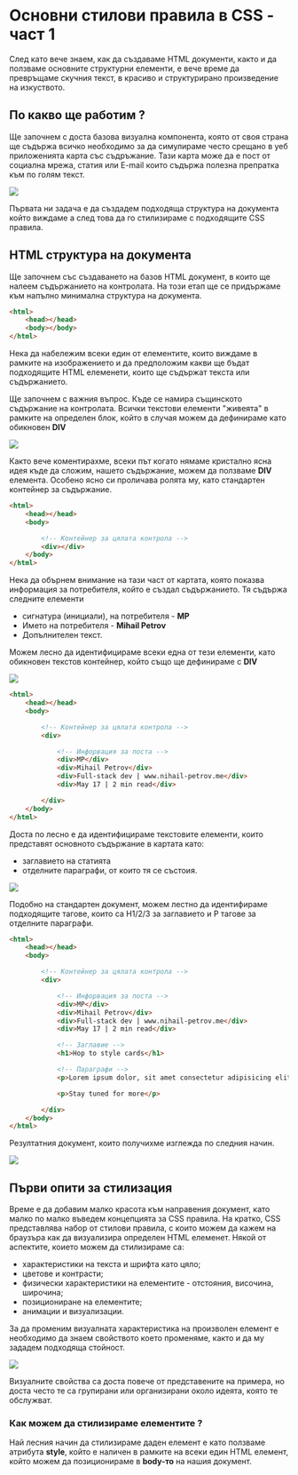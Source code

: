 # Основни стилови правила в CSS - част 1

След като вече знаем, как да създаваме HTML документи, както и да ползваме основните структурни елементи, е вече време да превръщаме скучния текст, в красиво и структурирано произведение на изкуството. 

## По какво ще работим ?

Ще започнем с доста базова визуална компонента, която от своя страна ще съдържа всичко необходимо за да симулираме често срещано в уеб приложенията карта със съдръжание. Тази карта може да е пост от социална мрежа, статия или E-mail които съдържа полезна препратка към по голям текст.

![](@imgs/2024-07-18-15-57-09.png)

Първата ни задача е да създадем подходяща структура на документа който виждаме а след това да го стилизираме с подходящите CSS правила.

## HTML структура на документа

Ще започнем със създаването на базов HTML документ, в които ще налеем съдържанието на контролата. На този етап ще се придържаме към напълно минимална структура на документа. 

```html
<html>
    <head></head>
    <body></body>
</html>
```

Нека да набележим всеки един от елементите, които виждаме в рамките на изображението и да предположим какви ще бъдат подходящите HTML елеменети, които ще съдържат текста или съдържанието. 

Ще започнем с важния въпрос. Къде се намира същинското съдържание на контролата. Всички текстови елементи "живеята" в рамките на определен блок, който в случая можем да дефинираме като обикновен **DIV**

![](@imgs/2024-07-18-16-03-45.png)

Както вече коментирахме, всеки път когато нямаме кристално ясна идея къде да сложим, нашето съдържание, можем да ползваме **DIV** елемента. Особено ясно си проличава ролята му, като стандартен контейнер за съдържание.

```html
<html>
    <head></head>
    <body>

        <!-- Контейнер за цялата контрола -->
        <div></div>
    </body>
</html>
```

Нека да обърнем внимание на тази част от картата, която показва информация за потребителя, който е създал съдържанието. Тя съдържа следните елементи
- сигнатура (инициали), на потребителя  - **MP**
- Името на потребителя - **Mihail Petrov**
- Допълнителен текст. 

Можем лесно да идентифицираме всеки една от тези елементи, като обикновен текстов контейнер, който също ще дефинираме с **DIV**

![](@imgs/2024-07-18-16-13-33.png)


```html
<html>
    <head></head>
    <body>

        <!-- Контейнер за цялата контрола -->
        <div>

            <!-- Инфорвация за поста -->
            <div>MP</div>
            <div>Mihail Petrov</div>
            <div>Full-stack dev | www.nihail-petrov.me</div>
            <div>May 17 | 2 min read</div>

        </div>
    </body>
</html>
```

Доста по лесно е да идентифицираме текстовите елементи, които представят основното съдържание в картата като:
- заглавието на статията
- отделните параграфи, от които тя се състоия.

![](@imgs/2024-07-18-16-20-16.png)

Подобно на стандартен документ, можем лестно да идентифираме подходящите тагове, които са H1/2/3 за 
заглавието и P тагове за отделните параграфи.

```html
<html>
    <head></head>
    <body>

        <!-- Контейнер за цялата контрола -->
        <div>

            <!-- Инфорвация за поста -->
            <div>MP</div>
            <div>Mihail Petrov</div>
            <div>Full-stack dev | www.nihail-petrov.me</div>
            <div>May 17 | 2 min read</div>

            <!-- Заглавие -->
            <h1>Hop to style cards</h1>

            <!-- Параграфи -->
            <p>Lorem ipsum dolor, sit amet consectetur adipisicing elit. Quos voluptatem assumenda neque laborum quam ex consectetur nisi recusandae. Voluptates quis ad vel sit consectetur officia dolores ipsum quidem totam illo.</p>

            <p>Stay tuned for more</p>

        </div>
    </body>
</html>
```

Резултатния документ, които получихме изглежда по следния начин. 

![](@imgs/2024-07-18-17-02-47.png)

## Първи опити за стилизация

Време е да добавим малко красота към направения документ, като малко по малко въведем концепцията за CSS правила. На кратко, CSS представлява набор от стилови правила, с които можем да кажем на браузъра как да визуализира определен HTML елеменет. Някой от аспектите, коието можем да стилизираме са:
- характеристики на текста и шрифта като цяло;
- цветове и контрасти;
- физически характеристики на елементите - отстояния, височина, широчина;
- позициониране на елементите;
- анимации и визуализации.

За да променим визуалната характеристика на произволен елемент е необходимо да знаем свойството което променяме, както и да му зададем подходяща стойност.

![](@imgs/2024-07-18-17-14-47.png)

Визуалните свойства са доста повече от представените на примера, но доста често те са групирани или организирани около идеята, която те обслужват. 

### Как можем да стилизираме елементите ?

Най лесния начин да стилизираме даден елемент е като ползваме атрибута **style**, който е наличен в 
рамките на всеки един HTML елемент, който можем да позиционираме в **body-то** на нашия документ.